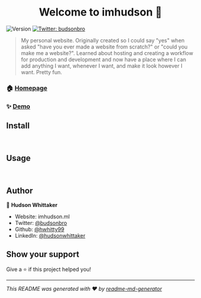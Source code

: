<h1 align="center">Welcome to imhudson 👋</h1>
<p>
  <img alt="Version" src="https://img.shields.io/badge/version-0.0.1-blue.svg?cacheSeconds=2592000" />
  <a href="https://twitter.com/budsonbro" target="_blank">
    <img alt="Twitter: budsonbro" src="https://img.shields.io/twitter/follow/budsonbro.svg?style=social" />
  </a>
</p>

> My personal website. Originally created so I could say &#34;yes&#34; when asked &#34;have you ever made a website from scratch?&#34; or &#34;could you make me a website?&#34;. Learned about hosting and creating a workflow for production and development and now have a place where I can add anything I want, whenever I want, and make it look however I want. Pretty fun.

### 🏠 [Homepage](imhudson.ml)

### ✨ [Demo](])

## Install

```sh
 
```

## Usage

```sh
 
```

## Author

👤 **Hudson Whittaker**

* Website: imhudson.ml
* Twitter: [@budsonbro](https://twitter.com/budsonbro)
* Github: [@hwhitty99](https://github.com/hwhitty99)
* LinkedIn: [@hudsonwhittaker](https://linkedin.com/in/hudsonwhittaker)

## Show your support

Give a ⭐️ if this project helped you!

***
_This README was generated with ❤️ by [readme-md-generator](https://github.com/kefranabg/readme-md-generator)_